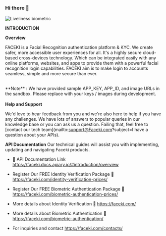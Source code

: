### Hi there 👋
<img src="https://faceki.com/wp-content/uploads/2021/08/veriArtboard-16.png " alt="Liveliness biometric">

**INTRODUCTION**

**Overview**

FACEKI is a Facial Recognition authentication platform & KYC. We create safer, more accessible user experiences for all. It's a highly secure cloud-based cross-devices technology. Which can be integrated easily with any online platforms, websites, and apps to provide them with a powerful facial recognition login capabilities. FACEKI aim is to make login to accounts seamless, simple and more secure than ever.

 <br>
**Note** : We have provided sample APP_KEY, APP_ID, and image URLs in the sandbox. Please replace with your keys / images during development.
<br>
 
 <br>
<b>Help and Support</b>

 We'd love to hear feedback from you and we're also here to help if you have any challenges. We have lots of answers to popular queries in our knowledge base or you can ask us a question. Failing that, feel free to [contact our tech team](mailto:support@Faceki.com?subject=I have a question about your APIs).
 <br>

**API Documentation** Our technical guides will assist you with implementing, updating and navigating Faceki products.
- 🔗 API Documentation Link https://faceki.docs.apiary.io/#introduction/overview

- Register Our FREE Identity Verification Package 🔗  https://faceki.com/identity-verification-prices/
- Register Our FREE Biometric Authentication Package 🔗   https://faceki.com/biometric-authentication-prices/

- More details about Identity Verification 🔗 https://faceki.com/
- More details about Biometric Authentication 🔗  https://faceki.com/biometric-authentication/
- For inquiries and contact https://faceki.com/contacts/ 




